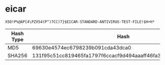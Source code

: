 # eicar

```
X5O!P%@AP[4\PZX54(P^)7CC)7}$EICAR-STANDARD-ANTIVIRUS-TEST-FILE!$H+H*
```

| Hash Type | Hash |
| --------- | ---- |
| MD5      | 69630e4574ec6798239b091cda43dca0 |
| SHA256  | 131f95c51cc819465fa1797f6ccacf9d494aaaff46fa3eac73ae63ffbdfd8267 |
